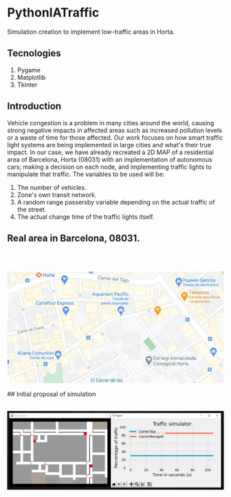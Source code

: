 # PythonIATraffic
Simulation creation to implement low-traffic areas in Horta.

## Tecnologies
1. Pygame
2. Matplotlib
3. Tkinter

## Introduction
Vehicle congestion is a problem in many cities around the world, causing strong negative impacts in affected areas such as increased pollution levels or a waste of  time for those affected. 
Our work focuses on how smart traffic light systems are being implemented in large cities and what's their true impact.
In our case, we have already recreated a 2D MAP of a residential area of Barcelona, Horta (08031) with an implementation of autonomous cars; making a decision on each node, and implementing traffic lights to manipulate that traffic.
The variables to be used will be: 
1. The number of vehicles.
2. Zone's own transit network.
3. A random range passersby variable depending on the actual traffic of the street.
4. The actual change time of the traffic lights itself.
## Real area in Barcelona, 08031.
  <br><br>

<p align="center">
  <img src=/image/RealPosition.JPG>
</p>
## Initial proposal of simulation
  <br><br>
  
<p align="center">
  <img src=/image/GithubSimulation.JPG>
</p>
